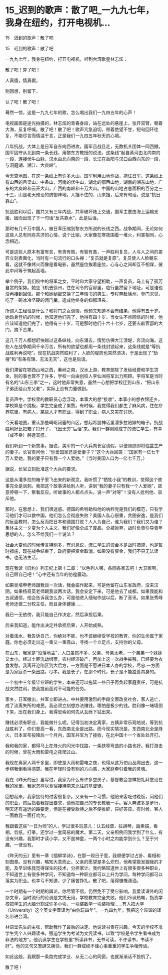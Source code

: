 # 15_迟到的歌声：散了吧_一九九七年，我身在纽约，打开电视机...

15　迟到的歌声：散了吧

15　迟到的歌声：散了吧

一九九七年，我身在纽约，打开电视机，听到台湾歌星林志炫：

散了吧！算了吧！

人真傻，情真假，

别回想，别留下，

认了吧！散了吧！

蓦然一惊，这是一九九七年的歌，怎么唱出我们一九四五年的心声！

电视画面是逆光拍摄的，林志炫的青春身段，站在远处的悬崖上，张开双臂，朝着大海，反复呼喊。散了吧！散了吧！歌声亢急迫切，带着绝望不甘，短句回环往复，不能尽言而情溢于言，正是我们一九四五年秋天的心境。

八年抗战，大体上是日军自东向西进攻，国军且战且走，无数机关团体一同西撤。国军固守从北到南一条长线，用黎东方教授的说法，这条线“起自黄河由北向南的一段，连接伏牛山脉，汉水由北向南的一段，长江在岳阳与汉口由西向东的一段，与洞庭湖、湘江、大庾岭”。

今天查地图，在这一条线上有许多大山，国军利用山地作战，拖住日军。这条线上有山西的吕梁山、中条山，河南的伏牛山，湖北的鄂西山地，湖南的湘东山地，广东的大庾岭和云开大山，广西的南岭和十万大山。中国的山地占总面积的百分之三十三，山是老天预设的防御阵地，人挡不住的、山来挡，后来有句话，说是“抗日靠山”。

抗战胜利以后，国共又有三年内战，共军破坏陆上交通，国军主要由海上运输支援，因而出现了下一句话“反共靠水”，此是后话。

那时有几千万中国人，被日军压缩到黎东方所说的长线之西。战争期间，无论如何这些人总有同舟共济的心情，说个比喻，大家像在寒夜围着一堆火，利害相同，心念相近。

可是这些人原本有富有贫，有贵有贱，有智有愚，一声胜利复员，人与人之间的差异立刻表面化，当时有一句流行的口头禅：“复员就是复原”。复员使人人脸朝东看，这就不像烤火而像是看电影，虽然座位挨着座位，心与心之间却互不相谋，彼此中间等于筑起高墙。

举个例子。我们校中的将军之女，平时和大家守望相助，一声复员，马上有了孤芳自赏的架势。她坐飞机去徐州，住在司令的官邸里，临行虽然留下地址，可是谁也没再接到回信。那个和她秘密交换了三年情书的男生，专程奔赴徐州，登门求见，吃了一碗冰冷坚硬的闭门羹，造成他终身的抑郁沮丧。

所谓人生经验是什么？和将门之女谈情，他预先知道不会有结果，他得有五十岁。她动身登机的时候，他知道他们完了，他得有四十岁。当女生不肯回信的时候，他应该知道他们完了，他得有三十岁。可是那时他们十六十七岁，还要去敲官邸的大门，摘下苦果。

这几千万人都想赶快越过这条纵线，向东涌去，情势仿佛大江溃堤，奔流向海。这些人在战争期间千辛万苦，所有的欲望也都用一条线封锁起来，这条线就是“等抗战胜利再说吧”。现在抗战突然胜利了，人欲的堤防也突然溃决，于是出现了“劫搜”和“有条有理、无法无天”，这也是后话。

我们滞留在鄂西山地之西，秦岭之南，汉水上游，教育部除了发给经费和学生贷金，别的事也管不了许多，学校一向由创校人李仙洲将军出力照顾。李将军是当时有名的“山东三李”之一，这时他非常失意，虽然一心想把学校迁到山东，“把山东子弟还给山东父老”，实际上没有力量做到。

复员声中，学校里的教职员心念浮动，本事大的想“接收”，本事小的想衣锦还乡，学校算是个跳板，学生完全成了累赘。有时候，我觉得我们都生了麻风病，住在疗养院里，有病人，某些人才有职业，得到了职业，病人又实在讨厌。

今天看地图，重认那些崎岖闭塞的山区，想起希腊神话里潘多拉陪嫁的箱子。抗战胜利好比把箱子打开了，飞出无穷“后话”来。我们一群刚刚成丁的流亡学生，有幸（或不幸）躬逢其盛。

我们听到一个新故事。据说，美军的一个大兵向长官请假，以便照顾即将临盆生产的妻子。长官责问他：“你爱国家还是爱妻子？”这个大兵回答：“国家有一亿七千万人爱她，我的妻子只有我一个人爱她。”（当时美国人口为一亿七千万。）

据说，长官立刻批准这个大兵的要求。

这是从潘多拉的箱子里飞出来的新观念，我听惯了“牺牲小我”的教训，觉得这个故事完全是讽刺。我把这个故事讲给别人听，讲到“我的妻子只有我一个人爱她”，故意停顿一下，察看反应。听故事的人都点点头，说一声“对呀”！没有人批判他、驳斥他。

那时，在思想上、我们很迷惑。德国的希特勒和他的纳粹党是我们的模范，只有学习他们才可以救中国，他们怎么会彻底失败？美国人私心很重，贪图安逸，是我们的反面教材，怎么反而把日本和德国打败？人人为自己，谁为我们？我们又为谁？集体主义一夕变为个人主义，我们好像全成了废品，全被抛弃，战时负责引导青年思想的人，怎么不给我们一个说法？

社会大变动的时候传言特别多，有消息说，流亡学生的资金本是战时措施，也是暂时措施，现在战争结束了，政府要把资金取消。如果没有资金，我们不只无法读书，也无法生活。

现在我读《旧约》列王纪上第十二章：“以色列人哪，各回各家去吧！大卫家啊，自己顾自己吧！”心中还有当年的彷徨震动。

如果吴培申老师跟我谈一次话，我会振作起来，可是他留在山东省政府，没来汉阴。如果杨奇英老师跟我谈两次话，我会安定下来，可是他去了成都。如果我能和五叔通信，他会告诉我怎么办，可是他进入缅甸作战以后，断了音讯。如果张秀峰老师还做二分校主任，而且身体健康……

我已一无依傍，我只能自己作决定，然后承担后果。

后来我知道，能作出决定并承担后果，人开始成熟。

对着溪水，我告诉自己，你绝对不能、也不该继续受学校的教育，你的生命属于家庭。你也必须走出这一重又一重高山，寻找一个立足点，支持你的父母。

在山东，我家是“没落地主”，人口虽然不多，父亲、母亲太老，一个弟弟一个妹妹又太小。经过土匪洗劫绑票，农村经济破产，再加上这一次战争摧残，已经要为衣食发愁。我离开沦陷区到大后方，一方面是不愿进日本人办的学校，尽忠.一方面是为家庭杀一条出路，尽孝。我是长子，在那个时代，长子是不能独善其身的。

一个初中三年级毕业班的学生，本来还可以拖延一些日子再负起家庭责任，可是抗战突然胜利，使我提前面对不可能的任务。

家乡，日军撤出，共军立即进占。中共要用激烈的手段全面改变社会，家人逃亡，成了流离失所的难民。我必须立刻想办法赚钱，哪怕是极少的钱。胜利像一堵墙倒下来，压在我们身上，我得思索如何先从瓦砾下钻出来。

赚钱必须有职业，我能做什么呢。记得当初决定离家，五姨非常乐观地说，等到抗战胜利了，你们登高一看，东西南北全是出路。而今现实情况是，东西南北全是烽火，日本宣布投降后一个月内，国军共军为了接收，在北中国十一个省处处开打。

我和我的家，都得马上在烽火的闪光中找路，一条狭窄弯曲的小路也好。我打游击的时候，曾在大雨和雷电之夜爬过山。

我现在离家人两千多里，即使是大雨和雷电之夜，也得从这万仞山丛爬出去，这一步棋我倒看得清楚。我在年轻时没有别的方向感，大家庭牵引着我的灵魂。

我在《昨天的云》里写过，我家为什么有许多空房子，基督教会怎样把礼拜堂设在我的家里，我家怎样以食宿接待南来北往的基督徒。

回想起来，我家接待的过客很复杂。父亲有一个习惯，他陪来客吃过晚饭，问他们的职业，然后指着我提出要求，请他把自己的专长教我一手。客人奔波多是步行，明天还有遥远的路要走，但是在接受款待之后不便推辞，只好答应。有时候，客人一面教我一面打哈欠。

我跟着这些“一日为师”的人，学过很多玩意儿：认五线谱，拉胡琴，画素描，看相，剪纸，打拳，还学过一套简易的魔术。第二天，父亲照例问我学到了什么，有没有兴趣，我那时才读小学，又不是神童，一两个小时之内能学到什么？至于兴趣，一律没有。

《昨天的云》里有一章《插柳学诗》，在那一段日子里，我顺便学过占卦、看相和刻图章。没有兴趣，略知大意而止。父亲的愿望是多么炽烈，他希望能发掘我的才能，及早训练我觅得谋生的技术，分担家计。我约略知道世上有很多很多种职业，不知道世上有很多种学问，不知道每一种职业都可以上升为学问，每种学问都可以落实为职业。也幸亏不知道，少了痛苦挣扎。散了吧，落得慷慨潇洒。

一个时期有一个时期的舆论，你尽管不信，仍然免不了受它影响。我爱读课外的闲杂文章，当时流行的论调是文凭无用，学校教育完全失败。他们冷讽热嘲，指责学校把学生的大脑分割成许多小块，一块装数学一块装物理……有人把大学（University）这个英文字音译为“由你玩四年”。一九四九年，我把这个诙谐的译名带进台湾。

林语堂先生的主张，帮助我作了最后的决定。他说读书贵在兴趣，今天的学校不准学生凭个人兴趣读书，强迫学生为考试为文凭读书，以致“学校是令学生看书成为非法的地方”。他讥讽学生在学校里“所读非书，无书可读，不许读书，书读不好”。他的文句又警辟又痛快，我们一群成绩不佳心事重重的学生争相传诵。

如此这般，我跟那一条路完成学业、从无二心的同窗，也就渐渐话不投机了。

散了吧！